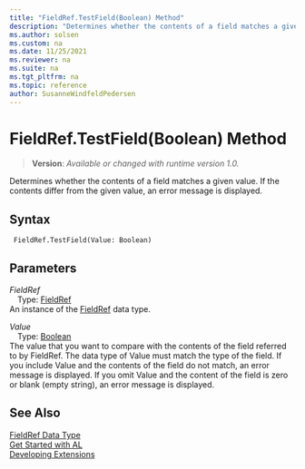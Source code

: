 ```yaml
---
title: "FieldRef.TestField(Boolean) Method"
description: "Determines whether the contents of a field matches a given value."
ms.author: solsen
ms.custom: na
ms.date: 11/25/2021
ms.reviewer: na
ms.suite: na
ms.tgt_pltfrm: na
ms.topic: reference
author: SusanneWindfeldPedersen
---
```

[//]: # (START>DO_NOT_EDIT)
[//]: # (IMPORTANT:Do not edit any of the content between here and the END>DO_NOT_EDIT.)
[//]: # (Any modifications should be made in the .xml files in the ModernDev repo.)
# FieldRef.TestField(Boolean) Method
> **Version**: _Available or changed with runtime version 1.0._

Determines whether the contents of a field matches a given value. If the contents differ from the given value, an error message is displayed.


## Syntax
```AL
 FieldRef.TestField(Value: Boolean)
```
## Parameters
*FieldRef*  
&emsp;Type: [FieldRef](fieldref-data-type.md)  
An instance of the [FieldRef](fieldref-data-type.md) data type.  

*Value*  
&emsp;Type: [Boolean](../boolean/boolean-data-type.md)  
The value that you want to compare with the contents of the field referred to by FieldRef. The data type of Value must match the type of the field. If you include Value and the contents of the field do not match, an error message is displayed. If you omit Value and the content of the field is zero or blank (empty string), an error message is displayed.  



[//]: # (IMPORTANT: END>DO_NOT_EDIT)
## See Also
[FieldRef Data Type](fieldref-data-type.md)  
[Get Started with AL](../../devenv-get-started.md)  
[Developing Extensions](../../devenv-dev-overview.md)